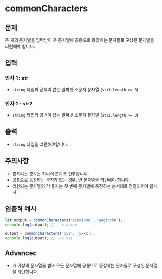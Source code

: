 commonCharacters
================
## 문제

두 개의 문자열을 입력받아 두 문자열에 공통으로 등장하는 문자들로 구성된 문자열을 리턴해야 합니다.

## 입력

### 인자 1 : str

- `string` 타입의 공백이 없는 알파벳 소문자 문자열 (`str1.length >= 0`)

### 인자 2 : str2

- `string` 타입의 공백이 없는 알파벳 소문자 문자열 (`str2.length >= 0`)

## 출력

- `string` 타입을 리턴해야합니다.

## 주의사항


- 중복되는 문자는 하나의 문자로 간주합니다.
- 공통으로 등장하는 문자가 없는 경우, 빈 문자열을 리턴해야 합니다.
- 리턴되는 문자열의 각 문자는 첫 번째 문자열에 등장하는 순서대로 정렬되어야 합니다.

## 입출력 예시

```javascript
let output = commonCharacters('acexivou', 'aegihobu');
console.log(output); // --> aeiou

output = commonCharacters('xyz', 'yxxz');
console.log(output); // --> xyz
```
## Advanced

-  개 이상의 문자열을 받아 모든 문자열에 공통으로 등장하는 문자들로 구성된 문자열을 리턴합니다.
